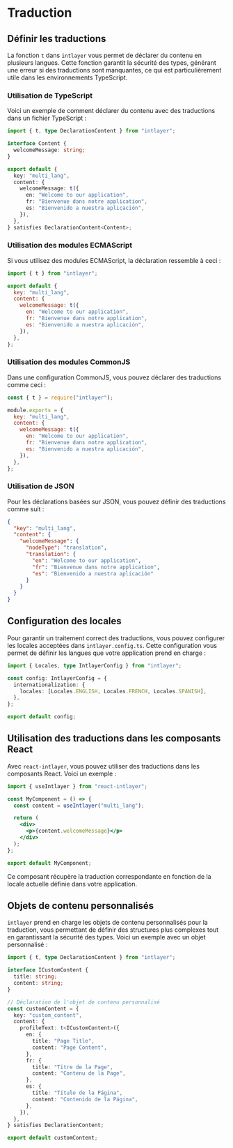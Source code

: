 # Traduction

## Définir les traductions

La fonction `t` dans `intlayer` vous permet de déclarer du contenu en plusieurs langues. Cette fonction garantit la sécurité des types, générant une erreur si des traductions sont manquantes, ce qui est particulièrement utile dans les environnements TypeScript.

### Utilisation de TypeScript

Voici un exemple de comment déclarer du contenu avec des traductions dans un fichier TypeScript :

```typescript
import { t, type DeclarationContent } from "intlayer";

interface Content {
  welcomeMessage: string;
}

export default {
  key: "multi_lang",
  content: {
    welcomeMessage: t({
      en: "Welcome to our application",
      fr: "Bienvenue dans notre application",
      es: "Bienvenido a nuestra aplicación",
    }),
  },
} satisfies DeclarationContent<Content>;
```

### Utilisation des modules ECMAScript

Si vous utilisez des modules ECMAScript, la déclaration ressemble à ceci :

```javascript
import { t } from "intlayer";

export default {
  key: "multi_lang",
  content: {
    welcomeMessage: t({
      en: "Welcome to our application",
      fr: "Bienvenue dans notre application",
      es: "Bienvenido a nuestra aplicación",
    }),
  },
};
```

### Utilisation des modules CommonJS

Dans une configuration CommonJS, vous pouvez déclarer des traductions comme ceci :

```javascript
const { t } = require("intlayer");

module.exports = {
  key: "multi_lang",
  content: {
    welcomeMessage: t({
      en: "Welcome to our application",
      fr: "Bienvenue dans notre application",
      es: "Bienvenido a nuestra aplicación",
    }),
  },
};
```

### Utilisation de JSON

Pour les déclarations basées sur JSON, vous pouvez définir des traductions comme suit :

```json
{
  "key": "multi_lang",
  "content": {
    "welcomeMessage": {
      "nodeType": "translation",
      "translation": {
        "en": "Welcome to our application",
        "fr": "Bienvenue dans notre application",
        "es": "Bienvenido a nuestra aplicación"
      }
    }
  }
}
```

## Configuration des locales

Pour garantir un traitement correct des traductions, vous pouvez configurer les locales acceptées dans `intlayer.config.ts`. Cette configuration vous permet de définir les langues que votre application prend en charge :

```typescript
import { Locales, type IntlayerConfig } from "intlayer";

const config: IntlayerConfig = {
  internationalization: {
    locales: [Locales.ENGLISH, Locales.FRENCH, Locales.SPANISH],
  },
};

export default config;
```

## Utilisation des traductions dans les composants React

Avec `react-intlayer`, vous pouvez utiliser des traductions dans les composants React. Voici un exemple :

```jsx
import { useIntlayer } from "react-intlayer";

const MyComponent = () => {
  const content = useIntlayer("multi_lang");

  return (
    <div>
      <p>{content.welcomeMessage}</p>
    </div>
  );
};

export default MyComponent;
```

Ce composant récupère la traduction correspondante en fonction de la locale actuelle définie dans votre application.

## Objets de contenu personnalisés

`intlayer` prend en charge les objets de contenu personnalisés pour la traduction, vous permettant de définir des structures plus complexes tout en garantissant la sécurité des types. Voici un exemple avec un objet personnalisé :

```typescript
import { t, type DeclarationContent } from "intlayer";

interface ICustomContent {
  title: string;
  content: string;
}

// Déclaration de l'objet de contenu personnalisé
const customContent = {
  key: "custom_content",
  content: {
    profileText: t<ICustomContent>({
      en: {
        title: "Page Title",
        content: "Page Content",
      },
      fr: {
        title: "Titre de la Page",
        content: "Contenu de la Page",
      },
      es: {
        title: "Título de la Página",
        content: "Contenido de la Página",
      },
    }),
  },
} satisfies DeclarationContent;

export default customContent;
```
